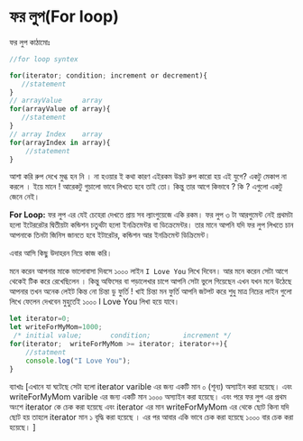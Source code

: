# ফর লুপ(For loop)

ফর লুপ কাঠামোঃ&#x20;

```javascript
//for loop syntex

for(iterator; condition; increment or decrement){
   //statement
}
// arrayValue     array
for(arrayValue of array){
   //statement 
}
// array Index    array
for(arrayIndex in array){
    //statement
}
```

আশা করি রুপ দেখে মুগ্ধ হন নি । না হওয়ার ই কথা কারণ এইরকম উদ্ভট রুপ কারো হয় এই যুগে? একটু মেকাপ না করলে । ইয়ে মানে ! আরেকটু গুচালো ভাবে লিখতে হবে তাই তো। কিন্তু তার আগে কিভাবে ? কি ? এগুলো একটু জেনে নেই।

**For Loop:** ফর লুপ এর যেই চেহেরা দেখতে প্রায় সব ল্যাংগুয়েজে একি রকম। ফর লুপ ৩ টা আরগুমেন্ট নেই প্রথমটা হলো ইটেররেটর দ্বিতীয়টা কন্ডিশন চতুর্থটা হলো ইনক্রিমেন্টর বা ডিক্রেমেন্টর। তার মানে আপনি যদি ফর লুপ লিখতে চান আপনাকে তিনটা জিনিস জানতে হবে ইটারেটর, কন্ডিশন আর ইনক্রিমেন্ট ডিক্রিমেন্ট।&#x20;

এবার আসি কিছু উদাহরন নিয়ে কাজ করি।

মনে করেন আপনার মাকে ভালোবাসা দিবসে ১০০০ লাইন `I Love You` লিখে দিবেন। আর মনে করেন সেটা আগে থেকেই টিক করে রেখেছিলেন । কিন্তু অফিসের বা পড়ালেখার চাপে আপনি সেটা ভুলে গিয়েছেন এখন যখন মনে উঠেছে আপনার তখন অনেক লেইট কিন্ত নো চিন্তা ডু ফুর্তি ! খাই চিন্তা মন ফুর্তি আপনি জটপট করে শুধু মাত্র নিচের লাইন গুলো লিখে ফেলেন দেখবেন মুহুর্তেই ১০০০ I Love You লিখা হয়ে যাবে।

```javascript
let iterator=0;
let writeForMyMom=1000;
 /* initial value;       condition;        increment */
for(iterator;  writeForMyMom >= iterator; iterator++){
    //statment
    console.log("I Love You");
}
```

ব্যাখাঃ \[এখানে যা ঘটেছে সেটা হলো iterator varible এর জন্য একটি মান ০ (শূন্য) অস্যাইন করা হয়েছে। এবং writeForMyMom varible এর জন্য একটি মান ১০০০ অস্যাইন করা হয়েছে। এবং পরে ফর লুপ এর প্রথম অংশে iterator কে চেক করা হয়েছে এবং iterator এর মান writeForMyMom এর থেকে ছোট কিনা যদি ছোট হয় তাহলে iterator মান ১ বৃদ্ধি করা হয়েছে । এর পর আবার একি ভাবে চেক করা হয়েছে ১০০০ বার চেক করা হয়েছে। ]
